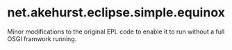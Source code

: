 net.akehurst.eclipse.simple.equinox
===================================

Minor modifications to the original EPL code to enable it to run without
a full OSGI framwork running.
